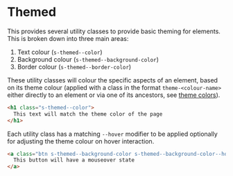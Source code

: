 # Themed

This provides several utility classes to provide basic theming for elements. This is broken down into three main areas:

1. Text colour (`s-themed--color`)
2. Background colour (`s-themed--background-color`)
3. Border colour (`s-themed--border-color`)

These utility classes will colour the specific aspects of an element, based on its theme colour (applied with a class in the format `theme-<colour-name>` either directly to an element or via one of its ancestors, see [theme colors](/components/detail/theme-color)).

```html
<h1 class="s-themed--color">
  This text will match the theme color of the page
</h1>
```

Each utility class has a matching `--hover` modifier to be applied optionally for adjusting the theme colour on hover interaction.

```html
<a class="btn s-themed--background-color s-themed--background-color--hover">
  This button will have a mouseover state
</a>
```

